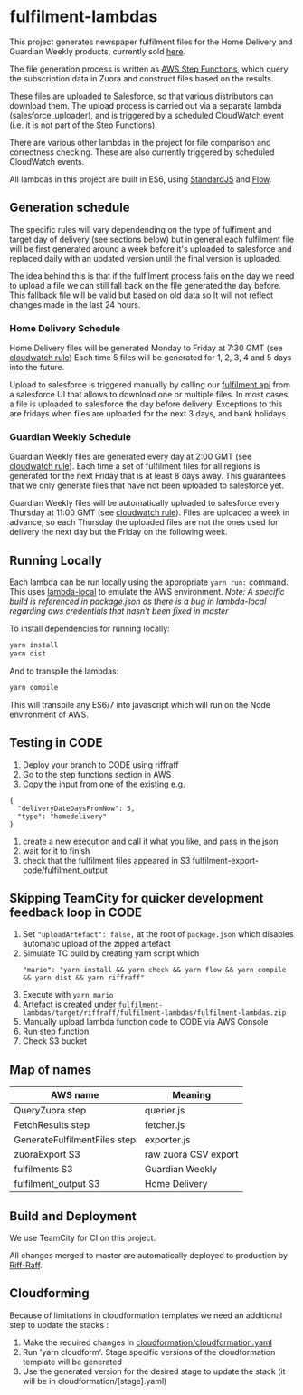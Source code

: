 # fulfilment-lambdas
This project generates newspaper fulfilment files for the Home Delivery and Guardian Weekly products, currently sold [here](https://subscribe.theguardian.com).

The file generation process is written as [AWS Step Functions](https://aws.amazon.com/step-functions/), which query the subscription data in Zuora and construct files based on the results.

These files are uploaded to Salesforce, so that various distributors can download them. The upload process is carried out via a separate lambda (salesforce_uploader), and is triggered by a scheduled CloudWatch event (i.e. it is not part of the Step Functions).

There are various other lambdas in the project for file comparison and correctness checking. These are also currently triggered by scheduled CloudWatch events.

All lambdas in this project are built in ES6, using [StandardJS](https://standardjs.com) and [Flow](http://flow.org).

## Generation schedule

The specific rules will vary dependending on the type of fulfiment and target day of delivery (see sections below) but in 
general each fulfilment file will be first generated around a week before it's uploaded to salesforce and replaced daily with an updated version until the final version is uploaded.

The idea behind this is that if the fulfilment process fails on the day we need to upload a file we can still fall back on the file generated the day before. This fallback file will be valid but based on old data so It will not reflect changes made in the last 24 hours.

### Home Delivery Schedule

Home Delivery files will be generated Monday to Friday at 7:30 GMT (see [cloudwatch rule](https://eu-west-1.console.aws.amazon.com/cloudwatch/home?region=eu-west-1#rules:name=fulfilment-lambdas-PROD-ScheduledRule-CBXIT5CNIZ8C))
Each time 5 files will be generated for 1, 2, 3, 4 and 5 days into the future.

Upload to salesforce is triggered manually by calling our [fulfilment api](https://github.com/guardian/fulfilment-lambdas/blob/master/cloudformation/cloudformation.yaml#L355) from a salesforce UI that allows to download one or multiple files.
 In most cases a file is uploaded to salesforce the day before delivery. Exceptions to this are fridays when files are uploaded for the next 3 days, and bank holidays.

### Guardian Weekly Schedule

Guardian Weekly files are generated every day at 2:00 GMT (see [cloudwatch rule](https://eu-west-1.console.aws.amazon.com/cloudwatch/home?region=eu-west-1#rules:name=fulfilment-lambdas-PROD-WeeklyScheduledRule-1QIVLQ8W0XG6M)). Each time a set of fulfilment files for all regions is generated for the next Friday that is at least 8 days away.
This guarantees that we only generate files that have not been uploaded to salesforce yet.

Guardian Weekly files will be automatically uploaded to salesforce every Thursday at 11:00 GMT (see [cloudwatch rule](https://eu-west-1.console.aws.amazon.com/cloudwatch/home?region=eu-west-1#rules:name=fulfilment-lambdas-PROD-WeeklyScheduledUploadRule-NRHNG387CPKL)). Files are uploaded a week in advance, so each Thursday the uploaded files are not the ones used for delivery the next day but the Friday on the following week.

## Running Locally

Each lambda can be run locally using the appropriate `yarn run:` command. This uses [lambda-local](https://github.com/ashiina/lambda-local) to emulate the AWS environment. 
_Note: A specific build is referenced in package.json as there is a bug in lambda-local regarding aws credentials that hasn't been fixed in master_

To install dependencies for running locally:
```bash
yarn install 
yarn dist
```
And to transpile the lambdas:
```bash
yarn compile
```
This will transpile any ES6/7 into javascript which will run on the Node environment of AWS.

## Testing in CODE
1. Deploy your branch to CODE using riffraff
1. Go to the step functions section in AWS
1. Copy the input from one of the existing e.g.
```
{
  "deliveryDateDaysFromNow": 5,
  "type": "homedelivery"
}
```
1. create a new execution and call it what you like, and pass in the json
1. wait for it to finish
1. check that the fulfilment files appeared in S3 fulfilment-export-code/fulfilment_output

## Skipping TeamCity for quicker development feedback loop in CODE

1. Set `"uploadArtefact": false,` at the root of `package.json` which disables automatic upload of the zipped artefact
1. Simulate TC build by creating yarn script which
    ```
    "mario": "yarn install && yarn check && yarn flow && yarn compile && yarn dist && yarn riffraff"
    ```
1. Execute with `yarn mario`
1. Artefact is created under `fulfilment-lambdas/target/riffraff/fulfilment-lambdas/fulfilment-lambdas.zip`
1. Manually upload lambda function code to CODE via AWS Console
1. Run step function
1. Check S3 bucket

## Map of names

|AWS name                        |Meaning             |
|--------------------------------|--------------------|
|QueryZuora step                 |querier.js          |
|FetchResults step               |fetcher.js          |
|GenerateFulfilmentFiles step    |exporter.js         |
|zuoraExport S3                  |raw zuora CSV export|
|fulfilments S3                  |Guardian Weekly     |
|fulfilment_output S3            |Home Delivery       |

## Build and Deployment

We use TeamCity for CI on this project.

All changes merged to master are automatically deployed to production by [Riff-Raff](https://github.com/guardian/riff-raff).

## Cloudforming

Because of limitations in cloudformation templates we need an additional step to update the stacks :
1. Make the required changes in [cloudformation/cloudformation.yaml](https://github.com/guardian/fulfilment-lambdas/blob/master/cloudformation/cloudformation.yaml)
2. Run 'yarn cloudform'. Stage specific versions of the cloudformation template will be generated
3. Use the generated version for the desired stage to update the stack (it will be in cloudformation/[stage].yaml)
